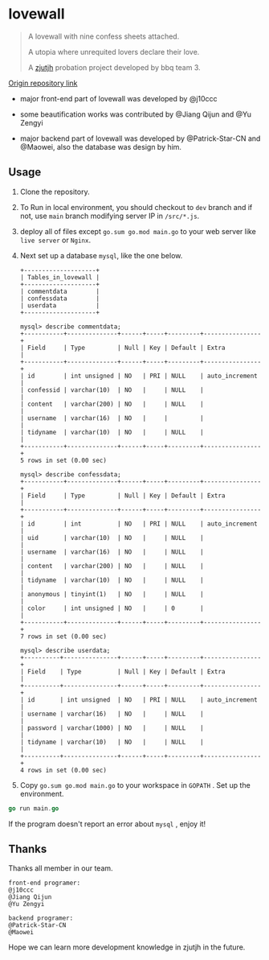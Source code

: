 # lovewall

> A lovewall with nine confess sheets attached.
>
> A utopia where unrequited lovers declare their love.
>
> A [zjutjh](https://github.com/zjutjh) probation project developed by bbq team 3.

[Origin repository link](https://git.zjutjh.com/j10c/j10c_lovewall)

- major front-end part of lovewall was developed by @j10ccc

- some beautification works was contributed by @Jiang Qijun and @Yu Zengyi

- major backend part of lovewall was developed by @Patrick-Star-CN and @Maowei, also the database was design by him.

## Usage
1. Clone the repository.

2. To Run in local environment, you should checkout to `dev` branch and if not, use `main` branch modifying server IP in `/src/*.js`.

3. deploy all of files except `go.sum go.mod main.go` to your web server like `live server` or `Nginx`.

4. Next set up a database `mysql`, like the one below.

   ```mysql
   +--------------------+
   | Tables_in_lovewall |
   +--------------------+
   | commentdata        |
   | confessdata        |
   | userdata           |
   +--------------------+
   ```

   ```mysql
   mysql> describe commentdata;
   +-----------+--------------+------+-----+---------+----------------+
   | Field     | Type         | Null | Key | Default | Extra          |
   +-----------+--------------+------+-----+---------+----------------+
   | id        | int unsigned | NO   | PRI | NULL    | auto_increment |
   | confessid | varchar(10)  | NO   |     | NULL    |                |
   | content   | varchar(200) | NO   |     | NULL    |                |
   | username  | varchar(16)  | NO   |     |         |                |
   | tidyname  | varchar(10)  | NO   |     | NULL    |                |
   +-----------+--------------+------+-----+---------+----------------+
   5 rows in set (0.00 sec)
   ```

   ```mysql
   mysql> describe confessdata;
   +-----------+--------------+------+-----+---------+----------------+
   | Field     | Type         | Null | Key | Default | Extra          |
   +-----------+--------------+------+-----+---------+----------------+
   | id        | int          | NO   | PRI | NULL    | auto_increment |
   | uid       | varchar(10)  | NO   |     | NULL    |                |
   | username  | varchar(16)  | NO   |     | NULL    |                |
   | content   | varchar(200) | NO   |     | NULL    |                |
   | tidyname  | varchar(10)  | NO   |     | NULL    |                |
   | anonymous | tinyint(1)   | NO   |     | NULL    |                |
   | color     | int unsigned | NO   |     | 0       |                |
   +-----------+--------------+------+-----+---------+----------------+
   7 rows in set (0.00 sec)
   ```

   ```mysql
   mysql> describe userdata;
   +----------+---------------+------+-----+---------+----------------+
   | Field    | Type          | Null | Key | Default | Extra          |
   +----------+---------------+------+-----+---------+----------------+
   | id       | int unsigned  | NO   | PRI | NULL    | auto_increment |
   | username | varchar(16)   | NO   |     | NULL    |                |
   | password | varchar(1000) | NO   |     | NULL    |                |
   | tidyname | varchar(10)   | NO   |     | NULL    |                |
   +----------+---------------+------+-----+---------+----------------+
   4 rows in set (0.00 sec)
   ```

5. Copy `go.sum go.mod main.go`  to your workspace in `GOPATH` . Set up the environment.

  ```go
  go run main.go
  ```

  If the program doesn't report an error about `mysql` , enjoy it!

## Thanks

Thanks all member in our team. 

```
front-end programer:
@j10ccc
@Jiang Qijun
@Yu Zengyi

backend programer:
@Patrick-Star-CN
@Maowei
```

Hope we can learn more development knowledge in zjutjh in the future.

   
